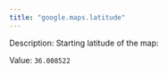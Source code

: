 ```yaml
---
title: "google.maps.latitude"
---
```


Description: Starting latitude of the map:

Value: `36.008522`
